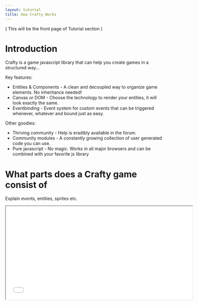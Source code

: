 ```yaml
---
layout: tutorial
title: How Crafty Works
---
```


( This will be the front page of Tutorial section )

# Introduction

Crafty is a game javascript library that can help you create games in a structured way...

Key features: 

* Entities & Components - A clean and decoupled way to organize game elements. No inheritance needed!
* Canvas or DOM - Choose the technology to render your entities, it will look exactly the same.
* Eventbinding - Event system for custom events that can be triggered whenever, whatever and bound just as easy. 

Other goodies:

* Thriving community - Help is eradibly available in the forum.
* Community modules - A constantly growing collection of user generated code you can use.
* Pure javascript - No magic. Works in all major browsers and can be combined with your favorite js library

# What parts does a Crafty game consist of

Explain events, entities, sprites etc.


<iframe width="600" height="300" src="/tutorial/games/pong/pong.html">

{% highlight javascript %}
Crafty.init(600, 300);
Crafty.background('rgb(127,127,127)');

//Paddles
Crafty.e("Paddle, 2D, DOM, Color, Multiway")
	.color('rgb(255,0,0)')
	.attr({ x: 20, y: 100, w: 10, h: 100 })
	.multiway(4, { W: -90, S: 90 });
Crafty.e("Paddle, 2D, DOM, Color, Multiway")
	.color('rgb(0,255,0)')
	.attr({ x: 580, y: 100, w: 10, h: 100 })
	.multiway(4, { UP_ARROW: -90, DOWN_ARROW: 90 });

//Ball
Crafty.e("2D, DOM, Color, Collision")
	.color('rgb(0,0,255)')
	.attr({ x: 300, y: 150, w: 10, h: 10, dX: Crafty.math.randomInt(2, 5), dY: Crafty.math.randomInt(2, 5) })
	.bind('EnterFrame', function () {
		//hit floor or roof
		if (this.y <= 0 || this.y >= 290)
			this.dY *= -1;

		if (this.x > 600) {
			this.x = 300;
			Crafty("LeftPoints").each(function () { this.text(++this.points + " Points") });
		}
		if (this.x < 10) {
			this.x = 300;
			Crafty("RightPoints").each(function () { this.text(++this.points + " Points") });
		}

		this.x += this.dX;
		this.y += this.dY;
	})
	.onHit('Paddle', function () {
	this.dX *= -1;
})

//Score boards
Crafty.e("LeftPoints, DOM, 2D, Text")
	.attr({ x: 20, y: 20, w: 100, h: 20, points: 0 })
	.text("0 Points");
Crafty.e("RightPoints, DOM, 2D, Text")
	.attr({ x: 515, y: 20, w: 100, h: 20, points: 0 })
	.text("0 Points");
{% endhighlight %}





Running game and code (~20 lines)
